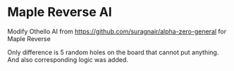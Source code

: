 # Maple Reverse AI

Modify Othello AI from https://github.com/suragnair/alpha-zero-general for Maple Reverse

Only difference is 5 random holes on the board that cannot put anything. And also corresponding logic was added.